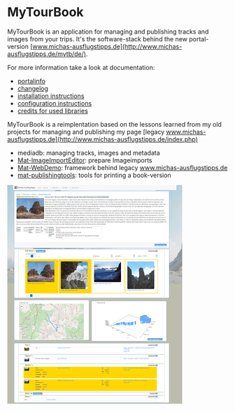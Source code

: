 # MyTourBook

MyTourBook is an application for managing and publishing tracks and images from your trips.
It's the software-stack behind the new portal-version [www.michas-ausflugstipps.de](http://www.michas-ausflugstipps.de/mytb/de/). 

For more information take a look at documentation:
- [portalinfo](docs/INFO.md)
- [changelog](docs/CHANGELOG.md) 
- [installation instructions](docs/INSTALL.md)
- [configuration instructions](docs/CONFIGURATION.md)
- [credits for used libraries](docs/CREDITS.md)

MyTourBook is a reimplentation based on the lessons learned from my old projects for managing and publishing my page [legacy www.michas-ausflugstipps.de](http://www.michas-ausflugstipps.de/index.php)

- mediadb: managing tracks, images and metadata   
- [Mat-ImageImportEditor](https://github.com/das-praktische-schreinerlein/Mat-ImageImportEditor): prepare Imageimports
- [Mat-WebDemo](https://github.com/das-praktische-schreinerlein/Mat-WebDemo): framework behind legacy www.michas-ausflugstipps.de 
- [mat-publishingtools](https://github.com/das-praktische-schreinerlein/mat-publishingtools): tools for printing a book-version

![Thats MyTourBook)](docs/images/showpage-x400.png)
